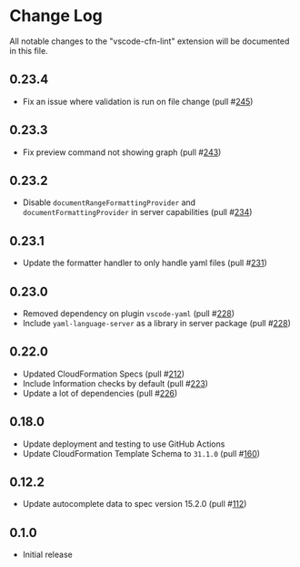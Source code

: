 # Change Log
All notable changes to the "vscode-cfn-lint" extension will be documented in this file.

## 0.23.4
- Fix an issue where validation is run on file change (pull #[245](https://github.com/aws-cloudformation/aws-cfn-lint-visual-studio-code/pull/245))

## 0.23.3
- Fix preview command not showing graph (pull #[243](https://github.com/aws-cloudformation/aws-cfn-lint-visual-studio-code/pull/243))

## 0.23.2
- Disable `documentRangeFormattingProvider` and `documentFormattingProvider` in server capabilities (pull #[234](https://github.com/aws-cloudformation/aws-cfn-lint-visual-studio-code/pull/234))

## 0.23.1
- Update the formatter handler to only handle yaml files (pull #[231](https://github.com/aws-cloudformation/aws-cfn-lint-visual-studio-code/pull/231))

## 0.23.0
- Removed dependency on plugin `vscode-yaml` (pull #[228](https://github.com/aws-cloudformation/aws-cfn-lint-visual-studio-code/pull/228))
- Include `yaml-language-server` as a library in server package (pull #[228](https://github.com/aws-cloudformation/cfn-lint-visual-studio-code/pull/228))

## 0.22.0
- Updated CloudFormation Specs (pull #[212](https://github.com/aws-cloudformation/aws-cfn-lint-visual-studio-code/pull/212))
- Include Information checks by default (pull #[223](https://github.com/aws-cloudformation/cfn-lint-visual-studio-code/pull/223))
- Update a lot of dependencies (pull #[226](https://github.com/aws-cloudformation/cfn-lint-visual-studio-code/pull/226))

## 0.18.0
- Update deployment and testing to use GitHub Actions
- Update CloudFormation Template Schema to `31.1.0` (pull #[160](https://github.com/aws-cloudformation/aws-cfn-lint-visual-studio-code/pull/160))

## 0.12.2
- Update autocomplete data to spec version 15.2.0 (pull #[112](https://github.com/aws-cloudformation/aws-cfn-lint-visual-studio-code/pull/112))

## 0.1.0
- Initial release
